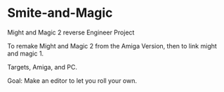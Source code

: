 # Smite-and-Magic
Might and Magic 2 reverse Engineer Project

To remake Might and Magic 2 from the Amiga Version, then to link might and magic 1.

Targets, Amiga, and PC.

Goal:
Make an editor to let you roll your own.
